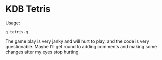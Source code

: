 # KDB Tetris

Usage:
```
q tetris.q
```
The game play is very janky and will hurt to play, and the code is very questionable. Maybe I'll get round to adding comments and making some changes after my eyes stop hurting.
